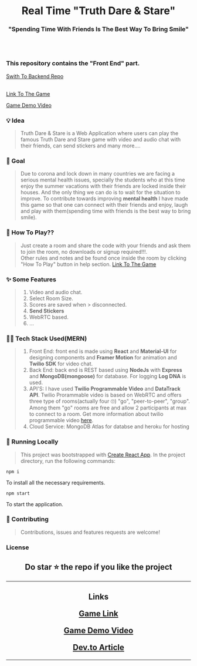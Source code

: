 <h1 align="center">
  Real Time "Truth Dare & Stare"
</h1>

<h3 align="center">
  "Spending Time With Friends Is The Best Way To Bring Smile"
</h3>
<br/>
<br/>

<h3>
This repository contains the "Front End" part. 
</h3>

[Swith To Backend Repo]()
<br/>
<br/>

[Link To The Game](https://truthdarelive.me/)

[Game Demo Video](https://youtu.be/rEMAhWLZoM0)

### 💡 Idea
> Truth Dare & Stare is a Web Application where users can play the famous Truth Dare and Stare game with video and audio chat with their friends, can send stickers and many more....

### 🥅 Goal
> Due to corona and lock down in many countries we are facing a serious mental health issues, specially the students who at this time enjoy the summer vacations with their friends are locked inside their houses. And the only thing we can do is to wait for the situation to improve. To contribute towards improving **mental health** I have made this game so that one can connect with their friends and enjoy, laugh and play with them(spending time with friends is the best way to bring smile).

### 🤔 How To Play??
> Just create a room and share the code with your friends and ask them to join the room, no downloads or signup required!!!.<br/>Other rules and notes and be found once inside the room by clicking "How To Play" button in help section.
[Link To The Game](https://truthdarelive.me/)

### ✨ Some Features
> 1. Video and audio chat.
> 2. Select Room Size.
> 3. Scores are saved when > disconnected.
> 4. **Send Stickers**
> 5. WebRTC based.
> 6. ...

### 🧑‍💻 Tech Stack Used(MERN)
> 1. Front End: front end is made using **React** and **Material-UI** for designing components and **Framer Motion** for animation and **Twilio SDK** for video chat.
> 2. Back End: back end is REST based using **NodeJs** with **Express** and **MongoDB(mongoose)** for database. For logging **Log DNA** is used.
> 3. API'S: I have used **Twilio Programmable Video** and **DataTrack API**. Twilio Prorammable video is based on WebRTC and offers three type of rooms(actually four 🙄) "go", "peer-to-peer", "group". Among them "go" rooms are free and allow 2 participants at max to connect to a room. Get more information about twilio programmable video [here](https://www.twilio.com/docs/video/tutorials/basic-concepts).
> 4. Cloud Service: MongoDB Atlas for databse and heroku for hosting

### 🚀 Running Locally
> This project was bootstrapped with [Create React App](https://github.com/facebook/create-react-app). In the project directory, run the following commands:

    npm i
To install all the necessary requirements.
    
    npm start
To start the application.


### 🤝 Contributing
> Contributions, issues and features requests are welcome!

### License

<h2 align='center'>
  Do star ⭐ the repo if you like the project
</h2>

***
<h2 align='center'>
  Links

  <p><a href="https://truthdarelive.me/">Game Link</a></p>
  <p><a href="https://youtu.be/rEMAhWLZoM0">Game Demo Video</a></p>
  <p><a href="https://dev.to/ishanextreme/real-time-truth-dare-stare-game-with-video-and-audio-chat-functionality-10ek">Dev.to Article</a></p>
</h2>

***
   



